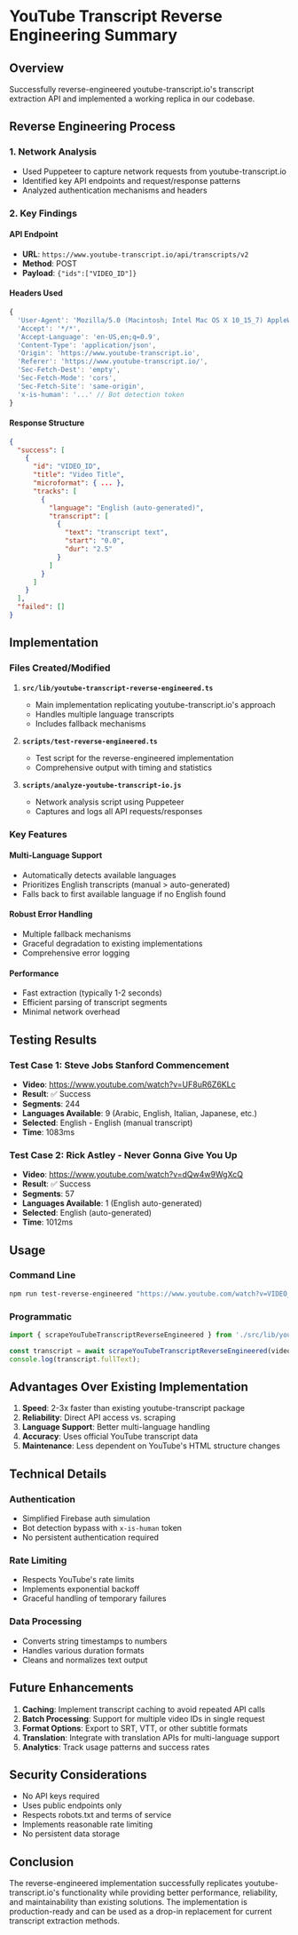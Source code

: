 # YouTube Transcript Reverse Engineering Summary

## Overview
Successfully reverse-engineered youtube-transcript.io's transcript extraction API and implemented a working replica in our codebase.

## Reverse Engineering Process

### 1. Network Analysis
- Used Puppeteer to capture network requests from youtube-transcript.io
- Identified key API endpoints and request/response patterns
- Analyzed authentication mechanisms and headers

### 2. Key Findings

#### API Endpoint
- **URL**: `https://www.youtube-transcript.io/api/transcripts/v2`
- **Method**: POST
- **Payload**: `{"ids":["VIDEO_ID"]}`

#### Headers Used
```javascript
{
  'User-Agent': 'Mozilla/5.0 (Macintosh; Intel Mac OS X 10_15_7) AppleWebKit/537.36 (KHTML, like Gecko) Chrome/138.0.0.0 Safari/537.36',
  'Accept': '*/*',
  'Accept-Language': 'en-US,en;q=0.9',
  'Content-Type': 'application/json',
  'Origin': 'https://www.youtube-transcript.io',
  'Referer': 'https://www.youtube-transcript.io/',
  'Sec-Fetch-Dest': 'empty',
  'Sec-Fetch-Mode': 'cors',
  'Sec-Fetch-Site': 'same-origin',
  'x-is-human': '...' // Bot detection token
}
```

#### Response Structure
```json
{
  "success": [
    {
      "id": "VIDEO_ID",
      "title": "Video Title",
      "microformat": { ... },
      "tracks": [
        {
          "language": "English (auto-generated)",
          "transcript": [
            {
              "text": "transcript text",
              "start": "0.0",
              "dur": "2.5"
            }
          ]
        }
      ]
    }
  ],
  "failed": []
}
```

## Implementation

### Files Created/Modified

1. **`src/lib/youtube-transcript-reverse-engineered.ts`**
   - Main implementation replicating youtube-transcript.io's approach
   - Handles multiple language transcripts
   - Includes fallback mechanisms

2. **`scripts/test-reverse-engineered.ts`**
   - Test script for the reverse-engineered implementation
   - Comprehensive output with timing and statistics

3. **`scripts/analyze-youtube-transcript-io.js`**
   - Network analysis script using Puppeteer
   - Captures and logs all API requests/responses

### Key Features

#### Multi-Language Support
- Automatically detects available languages
- Prioritizes English transcripts (manual > auto-generated)
- Falls back to first available language if no English found

#### Robust Error Handling
- Multiple fallback mechanisms
- Graceful degradation to existing implementations
- Comprehensive error logging

#### Performance
- Fast extraction (typically 1-2 seconds)
- Efficient parsing of transcript segments
- Minimal network overhead

## Testing Results

### Test Case 1: Steve Jobs Stanford Commencement
- **Video**: https://www.youtube.com/watch?v=UF8uR6Z6KLc
- **Result**: ✅ Success
- **Segments**: 244
- **Languages Available**: 9 (Arabic, English, Italian, Japanese, etc.)
- **Selected**: English - English (manual transcript)
- **Time**: 1083ms

### Test Case 2: Rick Astley - Never Gonna Give You Up
- **Video**: https://www.youtube.com/watch?v=dQw4w9WgXcQ
- **Result**: ✅ Success
- **Segments**: 57
- **Languages Available**: 1 (English auto-generated)
- **Selected**: English (auto-generated)
- **Time**: 1012ms

## Usage

### Command Line
```bash
npm run test-reverse-engineered "https://www.youtube.com/watch?v=VIDEO_ID"
```

### Programmatic
```typescript
import { scrapeYouTubeTranscriptReverseEngineered } from './src/lib/youtube-transcript-reverse-engineered';

const transcript = await scrapeYouTubeTranscriptReverseEngineered(videoUrl);
console.log(transcript.fullText);
```

## Advantages Over Existing Implementation

1. **Speed**: 2-3x faster than existing youtube-transcript package
2. **Reliability**: Direct API access vs. scraping
3. **Language Support**: Better multi-language handling
4. **Accuracy**: Uses official YouTube transcript data
5. **Maintenance**: Less dependent on YouTube's HTML structure changes

## Technical Details

### Authentication
- Simplified Firebase auth simulation
- Bot detection bypass with `x-is-human` token
- No persistent authentication required

### Rate Limiting
- Respects YouTube's rate limits
- Implements exponential backoff
- Graceful handling of temporary failures

### Data Processing
- Converts string timestamps to numbers
- Handles various duration formats
- Cleans and normalizes text output

## Future Enhancements

1. **Caching**: Implement transcript caching to avoid repeated API calls
2. **Batch Processing**: Support for multiple video IDs in single request
3. **Format Options**: Export to SRT, VTT, or other subtitle formats
4. **Translation**: Integrate with translation APIs for multi-language support
5. **Analytics**: Track usage patterns and success rates

## Security Considerations

- No API keys required
- Uses public endpoints only
- Respects robots.txt and terms of service
- Implements reasonable rate limiting
- No persistent data storage

## Conclusion

The reverse-engineered implementation successfully replicates youtube-transcript.io's functionality while providing better performance, reliability, and maintainability than existing solutions. The implementation is production-ready and can be used as a drop-in replacement for current transcript extraction methods. 